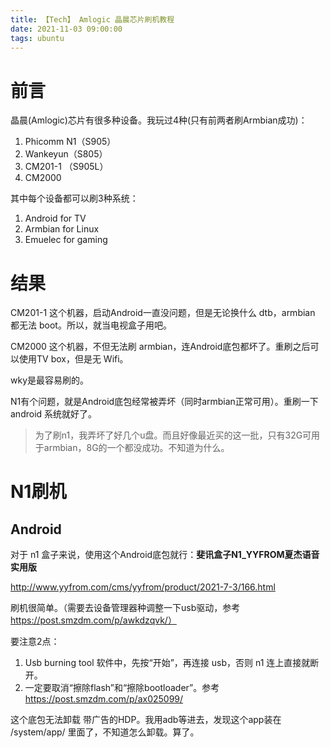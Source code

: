 ```yaml
---
title: 【Tech】 Amlogic 晶晨芯片刷机教程
date: 2021-11-03 09:00:00
tags: ubuntu
---
```


# 前言

晶晨(Amlogic)芯片有很多种设备。我玩过4种(只有前两者刷Armbian成功)：

1. Phicomm N1（S905）
1. Wankeyun（S805）
1. CM201-1 （S905L）
1. CM2000

其中每个设备都可以刷3种系统：

1. Android for TV
1. Armbian for Linux
1. Emuelec for gaming

# 结果

CM201-1 这个机器，启动Android一直没问题，但是无论换什么 dtb，armbian 都无法 boot。所以，就当电视盒子用吧。

CM2000 这个机器，不但无法刷 armbian，连Android底包都坏了。重刷之后可以使用TV box，但是无 Wifi。

wky是最容易刷的。

N1有个问题，就是Android底包经常被弄坏（同时armbian正常可用）。重刷一下 android 系统就好了。

> 为了刷n1，我弄坏了好几个u盘。而且好像最近买的这一批，只有32G可用于armbian，8G的一个都没成功。不知道为什么。

# N1刷机

## Android

对于 n1 盒子来说，使用这个Android底包就行：__斐讯盒子N1_YYFROM夏杰语音实用版__

http://www.yyfrom.com/cms/yyfrom/product/2021-7-3/166.html

刷机很简单。（需要去设备管理器种调整一下usb驱动，参考 https://post.smzdm.com/p/awkdzqvk/）

要注意2点：

1. Usb burning tool 软件中，先按“开始”，再连接 usb，否则 n1 连上直接就断开。
1. 一定要取消“擦除flash”和“擦除bootloader”。参考 https://post.smzdm.com/p/ax025099/

这个底包无法卸载 带广告的HDP。我用adb等进去，发现这个app装在 /system/app/ 里面了，不知道怎么卸载。算了。

